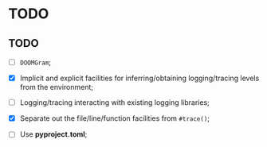 # TODO <!-- omit from toc -->


## TODO

* [ ] `DOOMGram`;
* [x] Implicit and explicit facilities for inferring/obtaining logging/tracing levels from the environment;
* [ ] Logging/tracing interacting with existing logging libraries;
* [x] Separate out the file/line/function facilities from `#trace()`;
* [ ] Use **pyproject.toml**;


<!-- ########################### end of file ########################### -->

